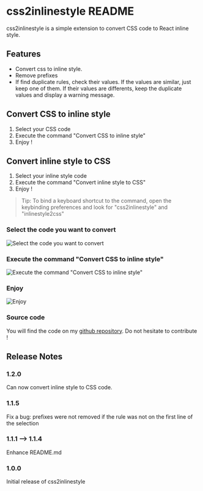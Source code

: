 # css2inlinestyle README

css2inlinestyle is a simple extension to convert CSS code to React inline style.

## Features

- Convert css to inline style.
- Remove prefixes
- If find duplicate rules, check their values. If the values are similar, just keep one of them. If their values are differents, keep the duplicate values and display a warning message.

## Convert CSS to inline style

1. Select your CSS code
2. Execute the command "Convert CSS to inline style"
3. Enjoy !

## Convert inline style to CSS

1. Select your inline style code
2. Execute the command "Convert inline style to CSS"
3. Enjoy !

> Tip: To bind a keyboard shortcut to the command, open the keybinding preferences and look for "css2inlinestyle" and "inlinestyle2css"

### Select the code you want to convert

![Select the code you want to convert](https://github.com/gpanneti/css2inlinestyle/blob/master/images/screen-1.png?raw=true)

### Execute the command "Convert CSS to inline style"

![Execute the command "Convert CSS to inline style"](https://github.com/gpanneti/css2inlinestyle/blob/master/images/screen-2.png?raw=true)

### Enjoy

![Enjoy](https://github.com/gpanneti/css2inlinestyle/blob/master/images/screen-3.png?raw=true)

### Source code
You will find the code on my [github repository](https://github.com/gpanneti/css2inlinestyle "github repository"). Do not hesitate to contribute !

## Release Notes

### 1.2.0
Can now convert inline style to CSS code.

### 1.1.5
Fix a bug: prefixes were not removed if the rule was not on the first line of the selection

### 1.1.1 --> 1.1.4
Enhance README.md

### 1.0.0

Initial release of css2inlinestyle
